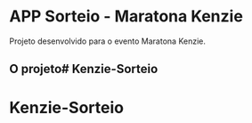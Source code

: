 # APP Sorteio - Maratona Kenzie 

Projeto desenvolvido para o evento Maratona Kenzie.

## O projeto# Kenzie-Sorteio
# Kenzie-Sorteio
